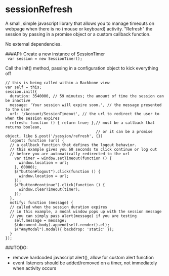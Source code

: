 sessionRefresh
==============

A small, simple javascript library that allows you to manage timeouts on webpage when there is no (mouse or keyboard) activity.  "Refresh" the session by passing in a promise object or a custom callback function.
  
No external dependencies.  

###API:
Create a new instance of SessionTimer  
``` var session = new SessionTimer();``` 

Call the init() method, passing in a configuration object to kick everything off  
``` 
// this is being called within a Backbone view  
var self = this;  
session.init({
  duration: 3540000, // 59 minutes; the amount of time the session can be inactive
  message: 'Your session will expire soon.', // the message presented to the user
  url: '/Account/SessionTimeout', // the url to redirect the user to when the session expires
  refresh: function () { return true; },// must be a callback that returns boolean,  
                                        // or it can be a promise object, like $.post('/session/refresh', {})
  logout: function (url) {  
  // a callback function that defines the logout behavior.  
  // this example gives you 60 seconds to click continue or log out  
  // before you are automatically redirected to the url
    var timer = window.setTimeout(function () {
      window.location = url;
    }, 60000);
    $("button#logout").click(function () {
      window.location = url;
    });
    $("button#continue").click(function () {
      window.clearTimeout(timer);
    });
  },
  notify: function (message) {  
  // called when the session duration expires  
  // in this example, a modal window pops up with the session message
  // you can simply pass alert(message) if you are testing
    self.message = message;
    $(document.body).append(self.render().el);
    $("#myModal").modal({ backdrop: 'static' });
  }
});
```  
###TODO:
+ remove hardcoded javascript alert(), allow for custom alert function
+ event listeners should be added/removed on a timer, not immediately when activity occurs
